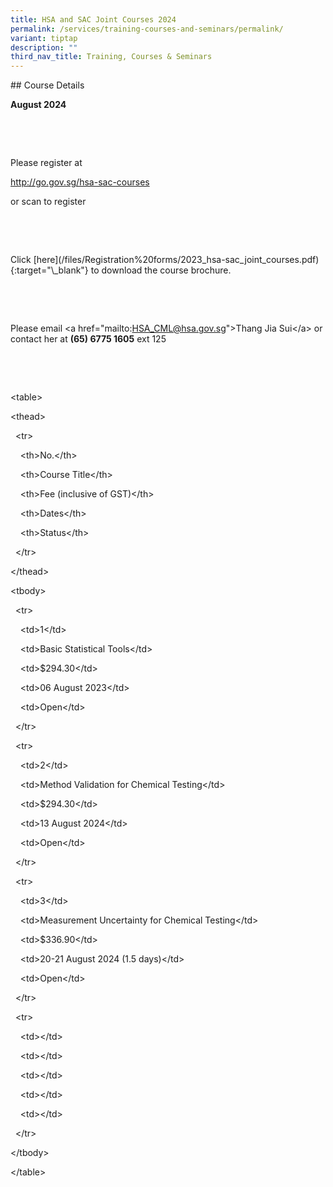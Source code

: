 ```yaml
---
title: HSA and SAC Joint Courses 2024
permalink: /services/training-courses-and-seminars/permalink/
variant: tiptap
description: ""
third_nav_title: Training, Courses & Seminars
---
```

<p>## Course Details</p>
<p><strong>August 2024</strong>
</p>
<p>&nbsp;</p>
<p>&nbsp;</p>
<p>Please register at</p>
<p><a href="http://go.gov.sg/hsa-sac-courses" rel="noopener noreferrer nofollow" target="_blank">http://go.gov.sg/hsa-sac-courses</a>
</p>
<p>or scan to register</p>
<p>&nbsp;</p>
<p>&nbsp;</p>
<p>Click [here](/files/Registration%20forms/2023_hsa-sac_joint_courses.pdf){:target="\_blank"}
to download the course brochure.</p>
<p>&nbsp;</p>
<p>&nbsp;</p>
<p>Please email &lt;a href="mailto:<a href="mailto:HSA_CML@hsa.gov.sg" rel="noopener noreferrer nofollow" target="_blank">HSA_CML@hsa.gov.sg</a>"&gt;Thang Jia Sui&lt;/a&gt;
or contact her at <strong>(65) 6775 1605</strong> ext 125</p>
<p>&nbsp;</p>
<p>&nbsp;</p>
<p>&lt;table&gt;</p>
<p>&lt;thead&gt;</p>
<p>&nbsp; &lt;tr&gt;</p>
<p>&nbsp;&nbsp;&nbsp; &lt;th&gt;No.&lt;/th&gt;</p>
<p>&nbsp;&nbsp;&nbsp; &lt;th&gt;Course Title&lt;/th&gt;</p>
<p>&nbsp;&nbsp;&nbsp; &lt;th&gt;Fee (inclusive of GST)&lt;/th&gt;</p>
<p>&nbsp;&nbsp;&nbsp; &lt;th&gt;Dates&lt;/th&gt;</p>
<p>&nbsp;&nbsp;&nbsp; &lt;th&gt;Status&lt;/th&gt;</p>
<p>&nbsp; &lt;/tr&gt;</p>
<p>&lt;/thead&gt;</p>
<p>&lt;tbody&gt;</p>
<p>&nbsp; &lt;tr&gt;</p>
<p>&nbsp;&nbsp;&nbsp; &lt;td&gt;1&lt;/td&gt;</p>
<p>&nbsp;&nbsp;&nbsp; &lt;td&gt;Basic Statistical Tools&lt;/td&gt;</p>
<p>&nbsp;&nbsp;&nbsp; &lt;td&gt;$294.30&lt;/td&gt;</p>
<p>&nbsp;&nbsp;&nbsp; &lt;td&gt;06 August 2023&lt;/td&gt;</p>
<p>&nbsp;&nbsp;&nbsp; &lt;td&gt;Open&lt;/td&gt;</p>
<p>&nbsp; &lt;/tr&gt;</p>
<p>&nbsp; &lt;tr&gt;</p>
<p>&nbsp;&nbsp;&nbsp; &lt;td&gt;2&lt;/td&gt;</p>
<p>&nbsp;&nbsp;&nbsp; &lt;td&gt;Method Validation for Chemical Testing&lt;/td&gt;</p>
<p>&nbsp;&nbsp;&nbsp; &lt;td&gt;$294.30&lt;/td&gt;</p>
<p>&nbsp;&nbsp;&nbsp; &lt;td&gt;13 August 2024&lt;/td&gt;</p>
<p>&nbsp;&nbsp;&nbsp; &lt;td&gt;Open&lt;/td&gt;</p>
<p>&nbsp; &lt;/tr&gt;</p>
<p>&nbsp; &lt;tr&gt;</p>
<p>&nbsp;&nbsp;&nbsp; &lt;td&gt;3&lt;/td&gt;</p>
<p>&nbsp;&nbsp;&nbsp; &lt;td&gt;Measurement Uncertainty for Chemical Testing&lt;/td&gt;</p>
<p>&nbsp;&nbsp;&nbsp; &lt;td&gt;$336.90&lt;/td&gt;</p>
<p>&nbsp;&nbsp;&nbsp; &lt;td&gt;20-21 August 2024 (1.5 days)&lt;/td&gt;</p>
<p>&nbsp;&nbsp;&nbsp; &lt;td&gt;Open&lt;/td&gt;</p>
<p>&nbsp; &lt;/tr&gt;</p>
<p>&nbsp; &lt;tr&gt;</p>
<p>&nbsp;&nbsp;&nbsp; &lt;td&gt;&lt;/td&gt;</p>
<p>&nbsp;&nbsp;&nbsp; &lt;td&gt;&lt;/td&gt;</p>
<p>&nbsp;&nbsp;&nbsp; &lt;td&gt;&lt;/td&gt;</p>
<p>&nbsp;&nbsp;&nbsp; &lt;td&gt;&lt;/td&gt;</p>
<p>&nbsp;&nbsp;&nbsp; &lt;td&gt;&lt;/td&gt;</p>
<p>&nbsp; &lt;/tr&gt;</p>
<p>&lt;/tbody&gt;</p>
<p>&lt;/table&gt;</p>